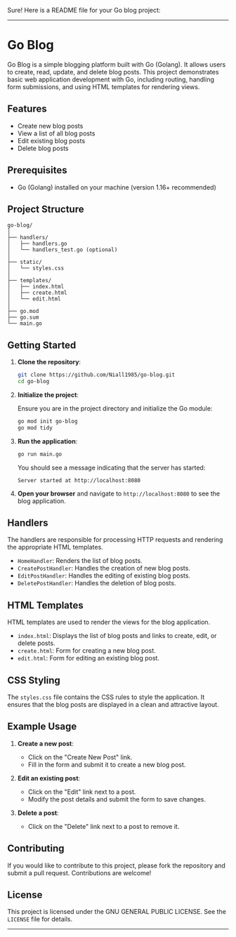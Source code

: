 Sure! Here is a README file for your Go blog project:

---

# Go Blog

Go Blog is a simple blogging platform built with Go (Golang). It allows users to create, read, update, and delete blog posts. This project demonstrates basic web application development with Go, including routing, handling form submissions, and using HTML templates for rendering views.

## Features

- Create new blog posts
- View a list of all blog posts
- Edit existing blog posts
- Delete blog posts

## Prerequisites

- Go (Golang) installed on your machine (version 1.16+ recommended)

## Project Structure

```
go-blog/
│
├── handlers/
│   ├── handlers.go
│   └── handlers_test.go (optional)
│
├── static/
│   └── styles.css
│
├── templates/
│   ├── index.html
│   ├── create.html
│   └── edit.html
│
├── go.mod
├── go.sum
└── main.go
```

## Getting Started

1. **Clone the repository**:

    ```sh
    git clone https://github.com/Niall1985/go-blog.git
    cd go-blog
    ```

2. **Initialize the project**:

    Ensure you are in the project directory and initialize the Go module:

    ```sh
    go mod init go-blog
    go mod tidy
    ```

3. **Run the application**:

    ```sh
    go run main.go
    ```

    You should see a message indicating that the server has started:

    ```
    Server started at http://localhost:8080
    ```

4. **Open your browser** and navigate to `http://localhost:8080` to see the blog application.

## Handlers

The handlers are responsible for processing HTTP requests and rendering the appropriate HTML templates.

- `HomeHandler`: Renders the list of blog posts.
- `CreatePostHandler`: Handles the creation of new blog posts.
- `EditPostHandler`: Handles the editing of existing blog posts.
- `DeletePostHandler`: Handles the deletion of blog posts.

## HTML Templates

HTML templates are used to render the views for the blog application.

- `index.html`: Displays the list of blog posts and links to create, edit, or delete posts.
- `create.html`: Form for creating a new blog post.
- `edit.html`: Form for editing an existing blog post.

## CSS Styling

The `styles.css` file contains the CSS rules to style the application. It ensures that the blog posts are displayed in a clean and attractive layout.

## Example Usage

1. **Create a new post**:
    - Click on the "Create New Post" link.
    - Fill in the form and submit it to create a new blog post.

2. **Edit an existing post**:
    - Click on the "Edit" link next to a post.
    - Modify the post details and submit the form to save changes.

3. **Delete a post**:
    - Click on the "Delete" link next to a post to remove it.

## Contributing

If you would like to contribute to this project, please fork the repository and submit a pull request. Contributions are welcome!

## License

This project is licensed under the GNU GENERAL PUBLIC LICENSE. See the `LICENSE` file for details.

---

